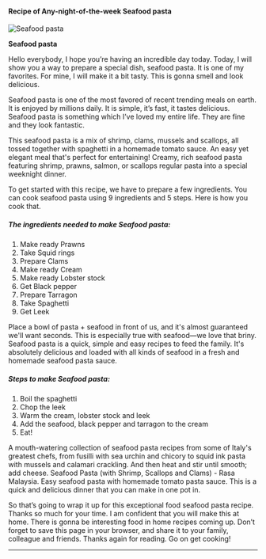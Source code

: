             

#### Recipe of Any-night-of-the-week Seafood pasta

![Seafood pasta](https://img-global.cpcdn.com/recipes/3abc0a1bf00da8f4/751x532cq70/seafood-pasta-recipe-main-photo.jpg)

**Seafood pasta**

Hello everybody, I hope you’re having an incredible day today. Today, I will show you a way to prepare a special dish, seafood pasta. It is one of my favorites. For mine, I will make it a bit tasty. This is gonna smell and look delicious.

Seafood pasta is one of the most favored of recent trending meals on earth. It is enjoyed by millions daily. It is simple, it’s fast, it tastes delicious. Seafood pasta is something which I’ve loved my entire life. They are fine and they look fantastic.

This seafood pasta is a mix of shrimp, clams, mussels and scallops, all tossed together with spaghetti in a homemade tomato sauce. An easy yet elegant meal that's perfect for entertaining! Creamy, rich seafood pasta featuring shrimp, prawns, salmon, or scallops regular pasta into a special weeknight dinner.

To get started with this recipe, we have to prepare a few ingredients. You can cook seafood pasta using 9 ingredients and 5 steps. Here is how you cook that.

##### The ingredients needed to make Seafood pasta:

1.  Make ready Prawns
2.  Take Squid rings
3.  Prepare Clams
4.  Make ready Cream
5.  Make ready Lobster stock
6.  Get Black pepper
7.  Prepare Tarragon
8.  Take Spaghetti
9.  Get Leek

Place a bowl of pasta + seafood in front of us, and it's almost guaranteed we'll want seconds. This is especially true with seafood—we love that briny. Seafood pasta is a quick, simple and easy recipes to feed the family. It's absolutely delicious and loaded with all kinds of seafood in a fresh and homemade seafood pasta sauce.

##### Steps to make Seafood pasta:

1.  Boil the spaghetti
2.  Chop the leek
3.  Warm the cream, lobster stock and leek
4.  Add the seafood, black pepper and tarragon to the cream
5.  Eat!

A mouth-watering collection of seafood pasta recipes from some of Italy's greatest chefs, from fusilli with sea urchin and chicory to squid ink pasta with mussels and calamari crackling. And then heat and stir until smooth; add cheese. Seafood Pasta (with Shrimp, Scallops and Clams) - Rasa Malaysia. Easy seafood pasta with homemade tomato pasta sauce. This is a quick and delicious dinner that you can make in one pot in.

So that’s going to wrap it up for this exceptional food seafood pasta recipe. Thanks so much for your time. I am confident that you will make this at home. There is gonna be interesting food in home recipes coming up. Don’t forget to save this page in your browser, and share it to your family, colleague and friends. Thanks again for reading. Go on get cooking!

* * *